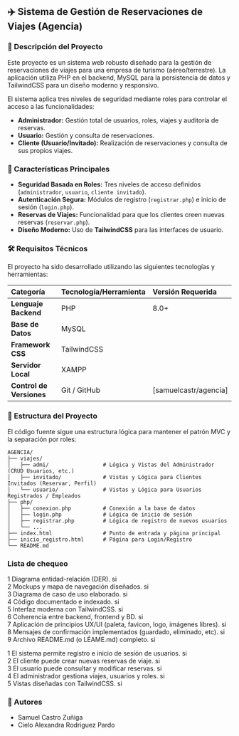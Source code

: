 

## ✈️ Sistema de Gestión de Reservaciones de Viajes (Agencia)

### 📝 Descripción del Proyecto

Este proyecto es un sistema web robusto diseñado para la gestión de reservaciones de viajes para una empresa de turismo (aéreo/terrestre). La aplicación utiliza PHP en el backend, MySQL para la persistencia de datos y TailwindCSS para un diseño moderno y responsivo.

El sistema aplica tres niveles de seguridad mediante roles para controlar el acceso a las funcionalidades:

  * **Administrador:** Gestión total de usuarios, roles, viajes y auditoría de reservas.
  * **Usuario:** Gestión y consulta de reservaciones.
  * **Cliente (Usuario/Invitado):** Realización de reservaciones y consulta de sus propios viajes.

### 🚀 Características Principales

  * **Seguridad Basada en Roles:** Tres niveles de acceso definidos (`administrador`, `usuario`, `cliente invitado`).
  * **Autenticación Segura:** Módulos de registro (`registrar.php`) e inicio de sesión (`login.php`).
  * **Reservas de Viajes:** Funcionalidad para que los clientes creen nuevas reservas (`reservar.php`).
  * **Diseño Moderno:** Uso de **TailwindCSS** para las interfaces de usuario.

### 🛠️ Requisitos Técnicos

El proyecto ha sido desarrollado utilizando las siguientes tecnologías y herramientas:

| Categoría | Tecnología/Herramienta | Versión Requerida |
| :--- | :--- | :--- |
| **Lenguaje Backend** | PHP | 8.0+ |
| **Base de Datos** | MySQL |
| **Framework CSS** | TailwindCSS|
| **Servidor Local** | XAMPP   |
| **Control de Versiones** | Git / GitHub | [samuelcastr/agencia] |

### 📂 Estructura del Proyecto

El código fuente sigue una estructura lógica para mantener el patrón MVC y la separación por roles:

```
AGENCIA/
├── viajes/
│   ├── admi/                 # Lógica y Vistas del Administrador (CRUD Usuarios, etc.)
│   ├── invitado/             # Vistas y Lógica para Clientes Invitados (Reservar, Perfil)
│   └── usuario/              # Vistas y Lógica para Usuarios Registrados / Empleados
├── php/
│   ├── conexion.php          # Conexión a la base de datos
│   ├── login.php             # Lógica de inicio de sesión
│   ├── registrar.php         # Lógica de registro de nuevos usuarios
│   └── ...
├── index.html                # Punto de entrada y página principal
├── inicio_registro.html      # Página para Login/Registro
└── README.md
```

### Lista de chequeo


1	Diagrama entidad-relación (DER).	si			
2	Mockups y mapa de navegación diseñados.	si			
3	Diagrama de caso de uso elaborado.	si			
4	Código documentado e indexado.	si			
5	Interfaz moderna con TailwindCSS.	si			
6	Coherencia entre backend, frontend y BD.	si			
7	Aplicación de principios UX/UI (paleta, favicon, logo, imágenes libres).	si			
8	Mensajes de confirmación implementados (guardado, eliminado, etc).	si			
9	Archivo README.md (o LÉAME.md) completo.	si			
					
					
					
1	El sistema permite registro e inicio de sesión de usuarios.			si	
2	El cliente puede crear nuevas reservas de viaje.			si	
3	El usuario puede consultar y modificar reservas.			si	
4	El administrador gestiona viajes, usuarios y roles.			si	
5	Vistas diseñadas con TailwindCSS.			si	
					


### 👤 Autores

  * Samuel Castro Zuñiga
  * Cielo Alexandra Rodriguez Pardo 
